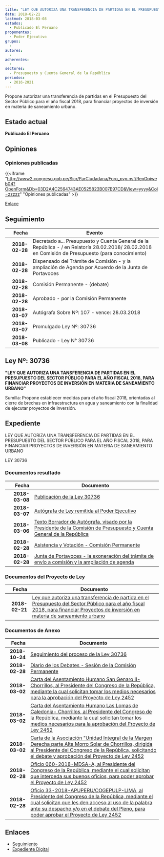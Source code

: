 ```yaml
---
title: "LEY QUE AUTORIZA UNA TRANSFERENCIA DE PARTIDAS EN EL PRESUPUESTO DEL SECTOR PÚBLICO PARA EL AÑO FISCAL 2018, PARA FINANCIAR PROYECTOS DE INVERSIÓN EN MATERIA DE SANEAMIENTO URBANO"
date: 2018-02-21
lastmod: 2018-03-08
estados: 
  - Publicado El Peruano
proponentes: 
  - Poder Ejecutivo
grupos: 
  - 
autores: 
  - 
adherentes: 
  - 
sectores: 
  - Presupuesto y Cuenta General de la República 
periodos: 
  - 2016-2021
---
```


Propone autorizar una transferencia de partidas en el Presupuesto del Sector Público para el año fiscal 2018, para financiar proyectos de inversión en materia de saneamiento urbano.


## Estado actual

**Publicado El Peruano**

## Opiniones

### Opiniones publicadas

{{<iframe "http://www2.congreso.gob.pe/Sicr/ParCiudadana/Foro_pvp.nsf/RepOpiweb04?OpenForm&Db=03D2A4C2564743AE0525823B007E97CD&View=yyyy&Col=zzzzz" "Opiniones publicadas" >}}

[Enlace](http://www2.congreso.gob.pe/Sicr/ParCiudadana/Foro_pvp.nsf/RepOpiweb04?OpenForm&Db=03D2A4C2564743AE0525823B007E97CD&View=yyyy&Col=zzzzz)

## Seguimiento

| Fecha | Evento |
|------:|--------|
| **2018-02-28** | Decretado a... Presupuesto y Cuenta General de la República - / en Relatoría 28.02.2018/ 28.02.2018 en Comisión de Presupuesto (para conocimiento)|
| **2018-02-28** | Dispensado del Trámite de Comisión - y la ampliación de Agenda por Acuerdo de la Junta de Portavoces|
| **2018-02-28** | Comisión Permanente - (debate)|
| **2018-02-28** | Aprobado - por la Comisión Permanente|
| **2018-03-07** | Autógrafa Sobre Nº: 107 - vence: 28.03.2018|
| **2018-03-07** | Promulgado Ley Nº: 30736|
| **2018-03-08** | Publicado - Ley N° 30736|

## Ley Nº: 30736

**"LEY QUE AUTORIZA UNA TANSFERENCIA DE PARTIDAS EN EL PRESUPUESTO DEL SECTOR PÚBLICO PARA EL AÑO FISCAL 2018, PARA FINANCIAR PROYECTOS DE INVERSIÓN EN MATERIA DE SANEAMIENTO URBANO"**

Sumilla: Propone establecer medidas para el año fiscal 2018, orientadas al cierre de brechas en infraestructura en agua y saneamiento con la finalidad de ejecutar proyectos de inversión.


## Expediente

LEY QUE AUTORIZA UNA TRANSFERENCIA DE PARTIDAS EN EL PRESUPUESTO DEL SECTOR PÚBLICO PARA EL AÑO FISCAL 2018, PARA FINANCIAR PROYECTOS DE INVERSIÓN EN MATERIA DE SANEAMIENTO URBANO

LEY 30736


### Documentos resultado

| Fecha | Documento |
|------:|--------|
| **2018-03-08** | [Publicación de la Ley 30736](http://www.leyes.congreso.gob.pe/Documentos/2016_2021/ADLP/Normas_Legales/30736-LEY.pdf) |
| **2018-03-07** | [Autógrafa de Ley remitida al Poder Ejecutivo](http://www.leyes.congreso.gob.pe/Documentos/2016_2021/ADLP/Texto_Aprobado/AU0245220180307.pdf) |
| **2018-03-06** | [Texto Borrador de Autógrafa, visado por la Presidente de la Comisión de Presupuesto y Cuenta General de la República](http://www.leyes.congreso.gob.pe/Documentos/2016_2021/Texto_Borrador_de_Autografa/BAU0245220180306.pdf) |
| **2018-02-28** | [Asistencia y Votación - Comisión Permanente](http://www.leyes.congreso.gob.pe/Documentos/2016_2021/Asistencia_y_Votacion/Proyectos_de_Ley/AVCP0245220180228.pdf) |
| **2018-02-28** | [Junta de Portavoces - la exoneración del trámite de envío a comisión y la ampliación de agenda](http://www.leyes.congreso.gob.pe/Documentos/2016_2021/Acuerdos/Junta_Portavoces/AJP0245220180228.pdf) |

### Documentos del Proyecto de Ley

| Fecha | Documento |
|------:|--------|
| **2018-02-21** | [Ley que autoriza una transferencia de partida en el Presupuesto del Sector Público para el año fiscal 2018, para financiar Proyectos de inversión en materia de saneamiento urbano](http://www.leyes.congreso.gob.pe/Documentos/2016_2021/Proyectos_de_Ley_y_de_Resoluciones_Legislativas/PL02452_20180221.pdf) |

### Documentos de Anexo

| Fecha | Documento |
|------:|--------|
| **2018-10-24** | [Seguimiento del proceso de la Ley 30736](http://www.leyes.congreso.gob.pe/Documentos/2016_2021/Seguimiento_de_Proyectos_de_Ley/02452PL20181024.pdf) |
| **2018-02-28** | [Diario de los Debates - Sesión de la Comisión Permanente](http://www.leyes.congreso.gob.pe/Documentos/2016_2021/ADLP/Diario_Debates/30736-TDD.pdf) |
| **2018-03-02** | [Carta del Asentamiento Humano San Genaro II- Chorrillos, al Presidente del Congreso de la República, mediante la cual solicitan tomar los medios necesarios para la aprobación del Proyecto de Ley 2452](http://www.leyes.congreso.gob.pe/Documentos/2016_2021/Oficios/Otras_Instituciones/CARTA-SAN-GENARO.pdf) |
| **2018-03-02** | [Carta del Asentamiento Humano Las Lomas de Caledonia- Chorrillos, al Presidente del Congreso de la República, mediante la cual solicitan tomar los medios necesarios para la aprobación del Proyecto de Ley 2452](http://www.leyes.congreso.gob.pe/Documentos/2016_2021/Oficios/Otras_Instituciones/CARTA-AH-LOMAS.pdf) |
| **2018-03-02** | [Carta de la Asociación "Unidad Integral de la Margen Derecha parte Alta Morro Solar de Chorrillos, dirigida al Presidente del Congreso de la República, solicitando el debate y aprobación del Proyecto de Ley 2452](http://www.leyes.congreso.gob.pe/Documentos/2016_2021/Oficios/Otras_Instituciones/MEMORIAL.pdf) |
| **2018-02-28** | [Oficio 060-2018-MDSA-A, al Presidente del Congreso de la República, mediante el cual solicitan que interceda sus buenos oficios, para poder aprobar el Proyecto de Ley 2452](http://www.leyes.congreso.gob.pe/Documentos/2016_2021/Oficios/Otras_Instituciones/OFICIO-060-2018-MDSA-A.pdf) |
| **2018-02-28** | [Oficio 33-2018-APUPERU/COGEPULP-LIMA, al Presidente del Congreso de la República, mediante el cual solicitan que les den acceso al uso de la palabra ante su despacho y/o en el debate del Pleno, para poder aprobar el Proyecto de Ley 2452](http://www.leyes.congreso.gob.pe/Documentos/2016_2021/Oficios/Otras_Instituciones/OFICIO-33-2018-APUPERU.pdf) |

## Enlaces 

- [Seguimiento](http://www2.congreso.gob.pe/Sicr/TraDocEstProc/CLProLey2016.nsf/f7fff46988ca05b1052578e100829cc7/280e7fb1592531790525823b007d7bd5?OpenDocument)
- [Expediente Digital](http://www2.congreso.gob.pe/Sicr/TraDocEstProc/CLProLey2016.nsf/f7fff46988ca05b1052578e100829cc7/280e7fb1592531790525823b007d7bd5?OpenDocument&Click=05257FB7005EB655.eb71d0cf91d8294e05256cdf006b5706/$Body/0.1C6C)
